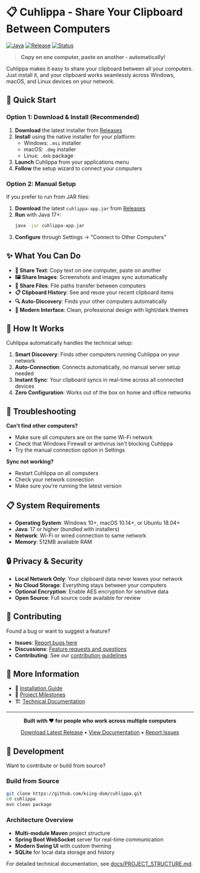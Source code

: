 # 📋 Cuhlippa - Share Your Clipboard Between Computers

[![Java](https://img.shields.io/badge/Java-17+-orange.svg)](https://openjdk.java.net/projects/jdk/17/)
[![Release](https://img.shields.io/github/v/release/kiing-dom/cuhlippa.svg)](https://github.com/kiing-dom/cuhlippa/releases)
[![Status](https://img.shields.io/badge/Status-Public%20Release-brightgreen.svg)](#)

> **Copy on one computer, paste on another - automatically!**

Cuhlippa makes it easy to share your clipboard between all your computers. Just install it, and your clipboard works seamlessly across Windows, macOS, and Linux devices on your network.

## 🚀 Quick Start

### Option 1: Download & Install (Recommended)

1. **Download** the latest installer from [Releases](https://github.com/kiing-dom/cuhlippa/releases)
2. **Install** using the native installer for your platform:
   - Windows: `.msi` installer 
   - macOS: `.dmg` installer
   - Linux: `.deb` package
3. **Launch** Cuhlippa from your applications menu
4. **Follow** the setup wizard to connect your computers

### Option 2: Manual Setup

If you prefer to run from JAR files:

1. **Download** the latest `cuhlippa-app.jar` from [Releases](https://github.com/kiing-dom/cuhlippa/releases)
2. **Run** with Java 17+:
   ```bash
   java -jar cuhlippa-app.jar
   ```
3. **Configure** through Settings → "Connect to Other Computers"

## ✨ What You Can Do

- **📝 Share Text**: Copy text on one computer, paste on another
- **🖼️ Share Images**: Screenshots and images sync automatically  
- **📁 Share Files**: File paths transfer between computers
- **📋 Clipboard History**: See and reuse your recent clipboard items
- **🔍 Auto-Discovery**: Finds your other computers automatically
- **🎨 Modern Interface**: Clean, professional design with light/dark themes

## 🔧 How It Works

Cuhlippa automatically handles the technical setup:

1. **Smart Discovery**: Finds other computers running Cuhlippa on your network
2. **Auto-Connection**: Connects automatically, no manual server setup needed
3. **Instant Sync**: Your clipboard syncs in real-time across all connected devices
4. **Zero Configuration**: Works out of the box on home and office networks

## 🚨 Troubleshooting

**Can't find other computers?**
- Make sure all computers are on the same Wi-Fi network
- Check that Windows Firewall or antivirus isn't blocking Cuhlippa
- Try the manual connection option in Settings

**Sync not working?**
- Restart Cuhlippa on all computers
- Check your network connection
- Make sure you're running the latest version

## 📋 System Requirements

- **Operating System**: Windows 10+, macOS 10.14+, or Ubuntu 18.04+
- **Java**: 17 or higher (bundled with installers)
- **Network**: Wi-Fi or wired connection to same network
- **Memory**: 512MB available RAM

## 🔒 Privacy & Security

- **Local Network Only**: Your clipboard data never leaves your network
- **No Cloud Storage**: Everything stays between your computers
- **Optional Encryption**: Enable AES encryption for sensitive data
- **Open Source**: Full source code available for review

## 🤝 Contributing

Found a bug or want to suggest a feature? 

- **Issues**: [Report bugs here](https://github.com/kiing-dom/cuhlippa/issues)
- **Discussions**: [Feature requests and questions](https://github.com/kiing-dom/cuhlippa/discussions)
- **Contributing**: See our [contribution guidelines](CONTRIBUTING.md)

## 📖 More Information

- 📖 [Installation Guide](docs/INSTALLATION.md)
- 🎯 [Project Milestones](docs/MILESTONES.md)
- 🏗️ [Technical Documentation](docs/PROJECT_STRUCTURE.md)

---

<div align="center">

**Built with ❤️ for people who work across multiple computers**

[Download Latest Release](https://github.com/kiing-dom/cuhlippa/releases) • [View Documentation](docs/) • [Report Issues](https://github.com/kiing-dom/cuhlippa/issues)

</div>

## 🔧 Development

Want to contribute or build from source?

### Build from Source
```bash
git clone https://github.com/kiing-dom/cuhlippa.git
cd cuhlippa
mvn clean package
```

### Architecture Overview
- **Multi-module Maven** project structure
- **Spring Boot WebSocket** server for real-time communication  
- **Modern Swing UI** with custom theming
- **SQLite** for local data storage and history

For detailed technical documentation, see [docs/PROJECT_STRUCTURE.md](docs/PROJECT_STRUCTURE.md).